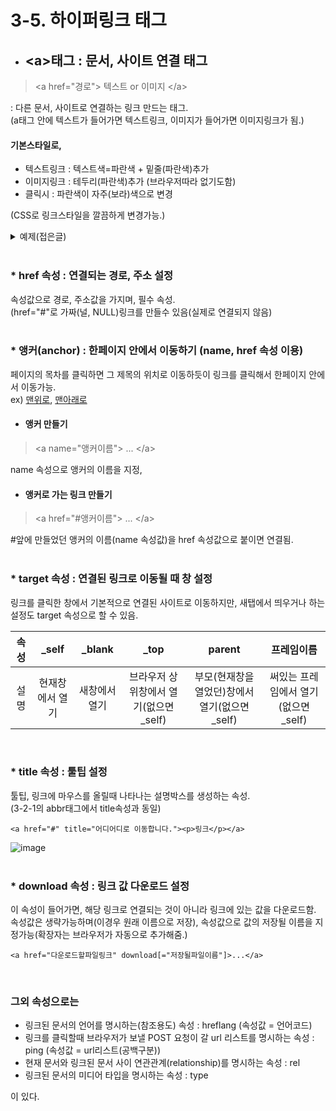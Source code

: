 # 3-5. 하이퍼링크 태그 <a id="title"></a>

- ## \<a>태그 : 문서, 사이트 연결 태그
> \<a href="경로"> 텍스트 or 이미지 \</a>

: 다른 문서, 사이트로 연결하는 링크 만드는 태그.  
(a태그 안에 텍스트가 들어가면 텍스트링크, 이미지가 들어가면 이미지링크가 됨.) 

#### 기본스타일로,  
- 텍스트링크 : 텍스트색=파란색 + 밑줄(파란색)추가
- 이미지링크 : 테두리(파란색)추가 (브라우저따라 없기도함)
- 클릭시 : 파란색이 자주(보라)색으로 변경

(CSS로 링크스타일을 깔끔하게 변경가능.)  
<details>
  <summary>예제(접은글)</summary>
  
  ### 예제코드
    <a href="#"><p>텍스트링크</p></a>
    <a href="#">
        <img src="https://images.unsplash.com/photo-1536221563919-37c841f1f945?ixlib=rb-1.2.1&ixid=eyJhcHBfaWQiOjEyMDd9&auto=format&fit=crop&w=500&q=60" width="300" height="auto">
    </a>

  ### 실행결과
  ![링크예제](https://user-images.githubusercontent.com/48408417/77408666-6b249580-6dfb-11ea-9706-432446f669c4.png)
</details>
<br>  
        
### * href 속성 : 연결되는 경로, 주소 설정
속성값으로 경로, 주소값을 가지며, 필수 속성.  
(href="#"로 가짜(널, NULL)링크를 만들수 있음(실제로 연결되지 않음)  
<br>

### * 앵커(anchor) : 한페이지 안에서 이동하기 (name, href 속성 이용)
페이지의 목차를 클릭하면 그 제목의 위치로 이동하듯이 링크를 클릭해서 한페이지 안에서 이동가능.  
ex) [맨위로](#title), [맨아래로](#footer)

- #### 앵커 만들기
> \<a name="앵커이름"> ... \</a>

name 속성으로 앵커의 이름을 지정,

- #### 앵커로 가는 링크 만들기
> \<a href="#앵커이름"> ... \</a>

\#앞에 만들었던 앵커의 이름(name 속성값)을 href 속성값으로 붙이면 연결됨.  
<br>

### * target 속성 : 연결된 링크로 이동될 때 창 설정
링크를 클릭한 창에서 기본적으로 연결된 사이트로 이동하지만, 새탭에서 띄우거나 하는 설정도 target 속성으로 할 수 있음.

속성|_self|_blank|_top|parent|프레임이름
:---:|:---:|:---:|:---:|:---:|:---:
설명|현재창에서 열기|새창에서 열기|브라우저 상위창에서 열기(없으면_self)|부모(현재창을 열었던)창에서 열기(없으면_self)|써있는 프레임에서 열기(없으면_self)  
<br>

### * title 속성 : 툴팁 설정
툴팁, 링크에 마우스를 올릴때 나타나는 설명박스를 생성하는 속성.  
(3-2-1의 abbr태그에서 title속성과 동일)
    
    <a href="#" title="어디어디로 이동합니다."><p>링크</p></a> 

![image](https://user-images.githubusercontent.com/48408417/77407879-35cb7800-6dfa-11ea-8b24-acfca3d74c8a.png)  
<br>

### * download 속성 : 링크 값 다운로드 설정
이 속성이 들어가면, 해당 링크로 연결되는 것이 아니라 링크에 있는 값을 다운로드함.  
속성값은 생략가능하며(이경우 원래 이름으로 저장), 속성값으로 값의 저장될 이름을 지정가능(확장자는 브라우저가 자동으로 추가해줌.)

    <a href="다운로드할파일링크" download[="저장될파일이름"]>...</a>

<br>

### 그외 속성으로는  

- 링크된 문서의 언어를 명시하는(참조용도) 속성 : hreflang (속성값 = 언어코드)
- 링크를 클릭할때 브라우저가 보낼 POST 요청이 갈 url 리스트를 명시하는 속성 : ping (속성값 = url리스트(공백구분))
- 현재 문서와 링크된 문서 사이 연관관계(relationship)를 명시하는 속성 : rel
- 링크된 문서의 미디어 타입을 명시하는 속성 : type  

이 있다.

<a id="footer"></a>
